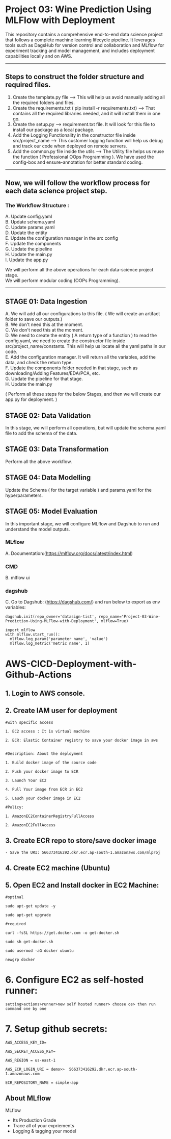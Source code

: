 # Project 03: Wine Prediction Using MLFlow with Deployment

This repository contains a comprehensive end-to-end data science project that follows a complete machine learning lifecycle pipeline. It leverages tools such as DagsHub for version control and collaboration and MLflow for experiment tracking and model management, and includes deployment capabilities locally and on AWS.

------------------------------------------------------------------------------------------------------------
## Steps to construct the folder structure and required files.

1. Create the template.py file --> This will help us avoid manually adding all the required folders and files.
2. Create the requirements.txt ( pip install -r requirements.txt) --> That contains all the required libraries needed, and it will install them in one go.
3. Create the setup.py --> requirement.txt file. It will look for this file to install our package as a local package.
4. Add the Logging Functionality in the constructor file inside src/project_name --> This customer logging function will help us debug and track our code when deployed on remote servers.
5. Add the common.py file inside the  utils --> The Utility file helps us reuse the function ( Professional OOps Programming ). We have used the config-box and ensure-annotation for better standard coding.

------------------------------------------------------------------------------------------------------------

## Now, we will follow the workflow process for each data science project step.

### The Workflow Structure :
A.  Update config.yaml  
B.  Update schema.yaml  
C.  Update params.yaml  
D.  Update the entity  
E.  Update the configuration manager in the src config  
F.  Update the components  
G.  Update the pipeline  
H.  Update the main.py  
I.  Update the app.py  

We will perform all the above operations for each data-science project stage.  
We will perform modular coding (OOPs Programming).

------------------------------------------------------------------------------------------------------------

## STAGE 01: Data Ingestion 

A. We will add all our configurations to this file. ( We will create an artifact folder to save our outputs.)  
B. We don't need this at the moment.  
C. We don't need this at the moment.  
D. We need to create the entity ( A return type of a function ) to read the config.yaml, we need to create the constructor file inside src/project_name/constants. This will help us locate all the yaml paths in our code.  
E. Add the configuration manager. It will return all the variables, add the data, and check the return type.  
F. Update the components folder needed in that stage, such as downloading/Adding Features/EDA/PCA, etc.  
G. Update the pipeline for that stage.  
H. Update the main.py

( Perform all these steps for the below Stages, and then we will create our app.py for deployment. )

## STAGE 02: Data Validation

In this stage, we will perform all operations, but will update the schema.yaml file to add the schema of the data.

## STAGE 03: Data Transformation

Perform all the above workflow.

## STAGE 04: Data Modelling

Update the Schema ( for the target variable ) and params.yaml for the hyperparameters. 

## STAGE 05: Model Evaluation

In this important stage, we will configure MLflow and Dagshub to run and understand the model outputs. 

### MLflow 
A. Documentation:(https://mlflow.org/docs/latest/index.html)
### CMD
B. mlflow ui
### dagshub
C. Go to Dagshub: (https://dagshub.com/) and run below to export as env variables:

``` import dagshub
dagshub.init(repo_owner='datasign-tist', repo_name='Project-03-Wine-Prediction-Using-MLFlow-with-Deployment', mlflow=True)

import mlflow
with mlflow.start_run():
  mlflow.log_param('parameter name', 'value')
  mlflow.log_metric('metric name', 1)
```

# AWS-CICD-Deployment-with-Github-Actions

## 1. Login to AWS console.

## 2. Create IAM user for deployment

	#with specific access

	1. EC2 access : It is virtual machine

	2. ECR: Elastic Container registry to save your docker image in aws


	#Description: About the deployment

	1. Build docker image of the source code

	2. Push your docker image to ECR

	3. Launch Your EC2 

	4. Pull Your image from ECR in EC2

	5. Lauch your docker image in EC2

	#Policy:

	1. AmazonEC2ContainerRegistryFullAccess

	2. AmazonEC2FullAccess

	
## 3. Create ECR repo to store/save docker image
    - Save the URI: 566373416292.dkr.ecr.ap-south-1.amazonaws.com/mlproj

	
## 4. Create EC2 machine (Ubuntu) 

## 5. Open EC2 and Install docker in EC2 Machine:
	
	
	#optinal

	sudo apt-get update -y

	sudo apt-get upgrade
	
	#required

	curl -fsSL https://get.docker.com -o get-docker.sh

	sudo sh get-docker.sh

	sudo usermod -aG docker ubuntu

	newgrp docker
	
# 6. Configure EC2 as self-hosted runner:
    setting>actions>runner>new self hosted runner> choose os> then run command one by one


# 7. Setup github secrets:

    AWS_ACCESS_KEY_ID=

    AWS_SECRET_ACCESS_KEY=

    AWS_REGION = us-east-1

    AWS_ECR_LOGIN_URI = demo>>  566373416292.dkr.ecr.ap-south-1.amazonaws.com

    ECR_REPOSITORY_NAME = simple-app




## About MLflow 
MLflow

 - Its Production Grade
 - Trace all of your expriements
 - Logging & tagging your model




























